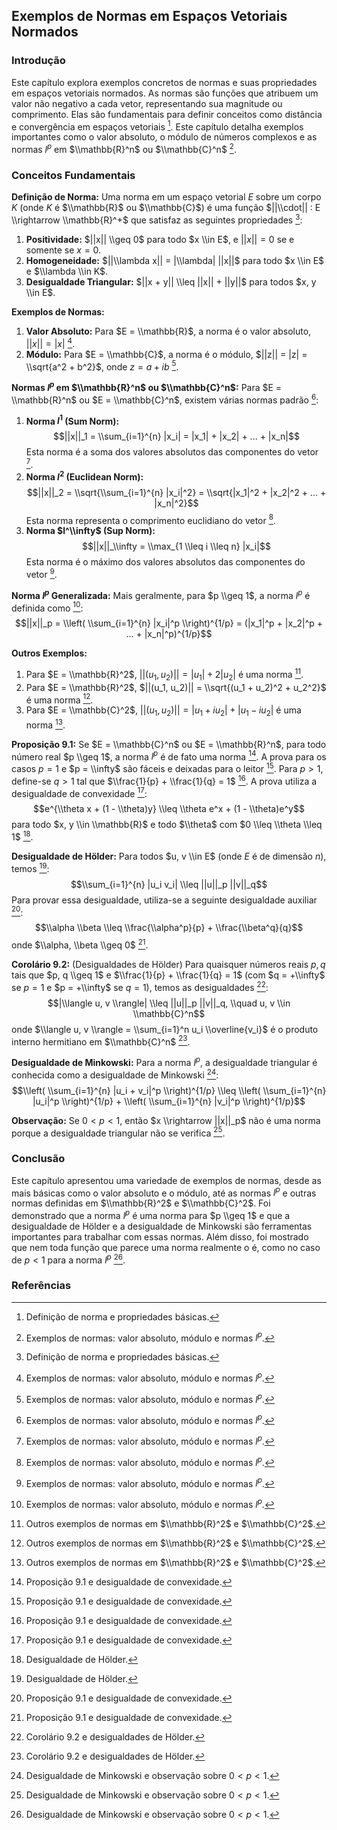 ## Exemplos de Normas em Espaços Vetoriais Normados

### Introdução
Este capítulo explora exemplos concretos de normas e suas propriedades em espaços vetoriais normados. As normas são funções que atribuem um valor não negativo a cada vetor, representando sua magnitude ou comprimento. Elas são fundamentais para definir conceitos como distância e convergência em espaços vetoriais [^323]. Este capítulo detalha exemplos importantes como o valor absoluto, o módulo de números complexos e as normas $l^p$ em $\\mathbb{R}^n$ ou $\\mathbb{C}^n$ [^324].

### Conceitos Fundamentais
**Definição de Norma:**
Uma norma em um espaço vetorial $E$ sobre um corpo $K$ (onde $K$ é $\\mathbb{R}$ ou $\\mathbb{C}$) é uma função $||\\cdot|| : E \\rightarrow \\mathbb{R}^+$ que satisfaz as seguintes propriedades [^323]:
1. **Positividade:** $||x|| \\geq 0$ para todo $x \\in E$, e $||x|| = 0$ se e somente se $x = 0$.
2. **Homogeneidade:** $||\\lambda x|| = |\\lambda| ||x||$ para todo $x \\in E$ e $\\lambda \\in K$.
3. **Desigualdade Triangular:** $||x + y|| \\leq ||x|| + ||y||$ para todos $x, y \\in E$.

**Exemplos de Normas:**
1. **Valor Absoluto:** Para $E = \\mathbb{R}$, a norma é o valor absoluto, $||x|| = |x|$ [^324].
2. **Módulo:** Para $E = \\mathbb{C}$, a norma é o módulo, $||z|| = |z| = \\sqrt{a^2 + b^2}$, onde $z = a + ib$ [^324].

**Normas $l^p$ em $\\mathbb{R}^n$ ou $\\mathbb{C}^n$:**
Para $E = \\mathbb{R}^n$ ou $E = \\mathbb{C}^n$, existem várias normas padrão [^324]:
1. **Norma $l^1$ (Sum Norm):**
   $$||x||_1 = \\sum_{i=1}^{n} |x_i| = |x_1| + |x_2| + ... + |x_n|$$
   Esta norma é a soma dos valores absolutos das componentes do vetor [^324].
2. **Norma $l^2$ (Euclidean Norm):**
   $$||x||_2 = \\sqrt{\\sum_{i=1}^{n} |x_i|^2} = \\sqrt{|x_1|^2 + |x_2|^2 + ... + |x_n|^2}$$
   Esta norma representa o comprimento euclidiano do vetor [^324].
3. **Norma $l^\\infty$ (Sup Norm):**
   $$||x||_\\infty = \\max_{1 \\leq i \\leq n} |x_i|$$
   Esta norma é o máximo dos valores absolutos das componentes do vetor [^324].

**Norma $l^p$ Generalizada:**
Mais geralmente, para $p \\geq 1$, a norma $l^p$ é definida como [^324]:
$$||x||_p = \\left( \\sum_{i=1}^{n} |x_i|^p \\right)^{1/p} = (|x_1|^p + |x_2|^p + ... + |x_n|^p)^{1/p}$$

**Outros Exemplos:**
1. Para $E = \\mathbb{R}^2$, $||(u_1, u_2)|| = |u_1| + 2|u_2|$ é uma norma [^325].
2. Para $E = \\mathbb{R}^2$, $||(u_1, u_2)|| = \\sqrt{(u_1 + u_2)^2 + u_2^2}$ é uma norma [^325].
3. Para $E = \\mathbb{C}^2$, $||(u_1, u_2)|| = |u_1 + iu_2| + |u_1 - iu_2|$ é uma norma [^325].

**Proposição 9.1:** Se $E = \\mathbb{C}^n$ ou $E = \\mathbb{R}^n$, para todo número real $p \\geq 1$, a norma $l^p$ é de fato uma norma [^326]. A prova para os casos $p = 1$ e $p = \\infty$ são fáceis e deixadas para o leitor [^326]. Para $p > 1$, define-se $q > 1$ tal que $\\frac{1}{p} + \\frac{1}{q} = 1$ [^326]. A prova utiliza a desigualdade de convexidade [^326]:
$$e^{\\theta x + (1 - \\theta)y} \\leq \\theta e^x + (1 - \\theta)e^y$$
para todo $x, y \\in \\mathbb{R}$ e todo $\\theta$ com $0 \\leq \\theta \\leq 1$ [^327].

**Desigualdade de Hölder:** Para todos $u, v \\in E$ (onde $E$ é de dimensão $n$), temos [^327]:
$$\\sum_{i=1}^{n} |u_i v_i| \\leq ||u||_p ||v||_q$$
Para provar essa desigualdade, utiliza-se a seguinte desigualdade auxiliar [^326]:
$$\\alpha \\beta \\leq \\frac{\\alpha^p}{p} + \\frac{\\beta^q}{q}$$
onde $\\alpha, \\beta \\geq 0$ [^326].

**Corolário 9.2:** (Desigualdades de Hölder) Para quaisquer números reais $p, q$ tais que $p, q \\geq 1$ e $\\frac{1}{p} + \\frac{1}{q} = 1$ (com $q = +\\infty$ se $p = 1$ e $p = +\\infty$ se $q = 1$), temos as desigualdades [^330]:
$$|\\langle u, v \\rangle| \\leq ||u||_p ||v||_q, \\quad u, v \\in \\mathbb{C}^n$$
onde $\\langle u, v \\rangle = \\sum_{i=1}^n u_i \\overline{v_i}$ é o produto interno hermitiano em $\\mathbb{C}^n$ [^330].

**Desigualdade de Minkowski:** Para a norma $l^p$, a desigualdade triangular é conhecida como a desigualdade de Minkowski [^331]:
$$\\left( \\sum_{i=1}^{n} |u_i + v_i|^p \\right)^{1/p} \\leq \\left( \\sum_{i=1}^{n} |u_i|^p \\right)^{1/p} + \\left( \\sum_{i=1}^{n} |v_i|^p \\right)^{1/p}$$

**Observação:** Se $0 < p < 1$, então $x \\rightarrow ||x||_p$ não é uma norma porque a desigualdade triangular não se verifica [^331].

### Conclusão
Este capítulo apresentou uma variedade de exemplos de normas, desde as mais básicas como o valor absoluto e o módulo, até as normas $l^p$ e outras normas definidas em $\\mathbb{R}^2$ e $\\mathbb{C}^2$. Foi demonstrado que a norma $l^p$ é uma norma para $p \\geq 1$ e que a desigualdade de Hölder e a desigualdade de Minkowski são ferramentas importantes para trabalhar com essas normas. Além disso, foi mostrado que nem toda função que parece uma norma realmente o é, como no caso de $p < 1$ para a norma $l^p$ [^331].

### Referências
[^323]: Definição de norma e propriedades básicas.
[^324]: Exemplos de normas: valor absoluto, módulo e normas $l^p$.
[^325]: Outros exemplos de normas em $\\mathbb{R}^2$ e $\\mathbb{C}^2$.
[^326]: Proposição 9.1 e desigualdade de convexidade.
[^327]: Desigualdade de Hölder.
[^330]: Corolário 9.2 e desigualdades de Hölder.
[^331]: Desigualdade de Minkowski e observação sobre $0 < p < 1$.
<!-- END -->